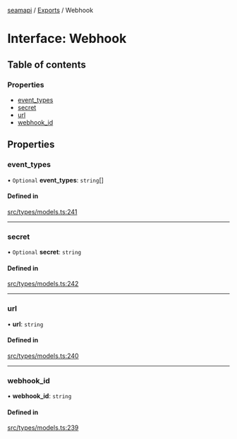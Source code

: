 [seamapi](../README.md) / [Exports](../modules.md) / Webhook

# Interface: Webhook

## Table of contents

### Properties

- [event\_types](Webhook.md#event_types)
- [secret](Webhook.md#secret)
- [url](Webhook.md#url)
- [webhook\_id](Webhook.md#webhook_id)

## Properties

### event\_types

• `Optional` **event\_types**: `string`[]

#### Defined in

[src/types/models.ts:241](https://github.com/seamapi/javascript/blob/main/src/types/models.ts#L241)

___

### secret

• `Optional` **secret**: `string`

#### Defined in

[src/types/models.ts:242](https://github.com/seamapi/javascript/blob/main/src/types/models.ts#L242)

___

### url

• **url**: `string`

#### Defined in

[src/types/models.ts:240](https://github.com/seamapi/javascript/blob/main/src/types/models.ts#L240)

___

### webhook\_id

• **webhook\_id**: `string`

#### Defined in

[src/types/models.ts:239](https://github.com/seamapi/javascript/blob/main/src/types/models.ts#L239)
